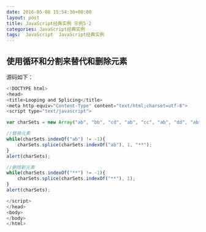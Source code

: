 ```yaml
---
date: 2016-05-08 15:54:30+00:00
layout: post
title: JavaScript经典实例 示例5-2
categories: JavaScript经典实例
tags:  JavaScript  JavaScript经典实例
---
```


使用循环和分割来替代和删除元素
----------------

<head>
<title>Looping and Splicing</title>
<meta http-equiv="Content-Type" content="text/html;charset=utf-8">
<script type="text/javascript">
window.onload = function(){
    var charSets = new Array("ab", "bb", "cd", "ab", "cc", "ab", "dd", "ab");
    var blk1 = document.getElementById("result1");
    blk1.innerHTML = charSets;
    //替换元素
    while(charSets.indexOf("ab") != -1){
        charSets.splice(charSets.indexOf("ab"), 1, "**");
    }
    //alert(charSets);
    var blk2 = document.getElementById("result2");
    blk2.innerHTML = charSets;
    
    //删除新元素
    while(charSets.indexOf("**") != -1){
        charSets.splice(charSets.indexOf("**"), 1);
    }
    //alert(charSets);
    var blk3 = document.getElementById("result3");
    blk3.innerHTML = charSets;
}
</script>
</head>
<body>
<div id="result1"></div>
<div id="result2"></div>
<div id="result3"></div>
</body>

源码如下：

``` javascript
<!DOCTYPE html>
<head>
<title>Looping and Splicing</title>
<meta http-equiv="Content-Type" content="text/html;charset=utf-8">
<script type="text/javascript">

var charSets = new Array("ab", "bb", "cd", "ab", "cc", "ab", "dd", "ab");

//替换元素
while(charSets.indexOf("ab") != -1){
    charSets.splice(charSets.indexOf("ab"), 1, "**");
}
alert(charSets);

//删除新元素
while(charSets.indexOf("**") != -1){
    charSets.splice(charSets.indexOf("**"), 1);
}
alert(charSets);

</script>
</head>
<body>
</body>
</html>
``` 
